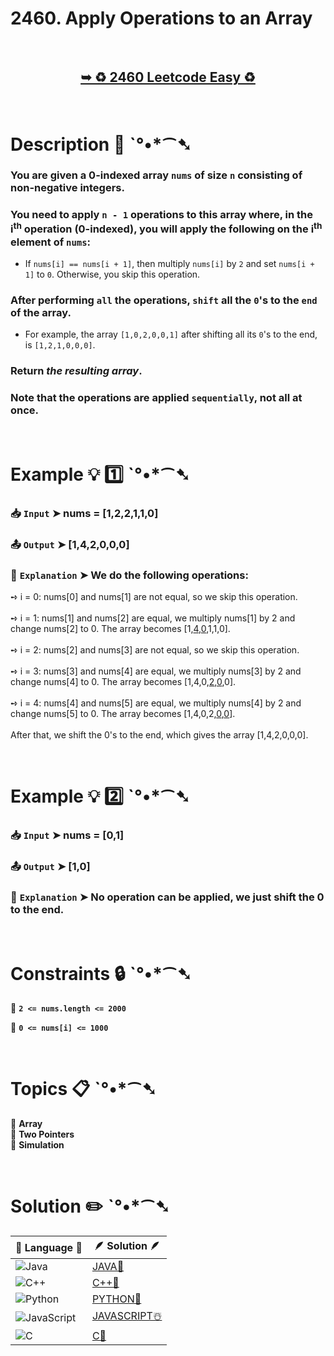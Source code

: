 # 2460. Apply Operations to an Array

</br>

<h2 align="center"> 

<a href="https://leetcode.com/problems/apply-operations-to-an-array/description/?envType=daily-question&envId=2025-03-01"><strong>➥ ♻️ 2460 Leetcode Easy ♻️ </strong></a>
</h2>

</br>

# Description 📜 ˋ°•*⁀➷

### You are given a 0-indexed array `nums` of size `n` consisting of non-negative integers.

### You need to apply `n - 1` operations to this array where, in the i<sup>th</sup> operation (0-indexed), you will apply the following on the i<sup>th</sup> element of `nums`:

- If `nums[i] == nums[i + 1]`, then multiply `nums[i]` by `2` and set `nums[i + 1]` to `0`. Otherwise, you skip this operation.

### After performing `all` the operations, `shift` all the `0`'s to the `end` of the array.

- For example, the array `[1,0,2,0,0,1]` after shifting all its `0`'s to the end, is `[1,2,1,0,0,0]`.

### Return *the resulting array*.

### Note that the operations are applied `sequentially`, not all at once.

</br>

# Example 💡 1️⃣ ˋ°•*⁀➷

  ### 📥 `Input`  ➤ nums = [1,2,2,1,1,0]

  ### 📤 `Output`  ➤ [1,4,2,0,0,0]

  ### 🔦 `Explanation`  ➤ We do the following operations:

➺ i = 0: nums[0] and nums[1] are not equal, so we skip this operation.</br></br> ➺ i = 1: nums[1] and nums[2] are equal, we multiply nums[1] by 2 and change nums[2] to 0. The array becomes [1,<ins>4</ins>,<ins>0</ins>,1,1,0].</br></br> ➺ i = 2: nums[2] and nums[3] are not equal, so we skip this operation.</br></br> ➺ i = 3: nums[3] and nums[4] are equal, we multiply nums[3] by 2 and change nums[4] to 0. The array becomes [1,4,0,<ins>2</ins>,<ins>0</ins>,0].</br></br> ➺ i = 4: nums[4] and nums[5] are equal, we multiply nums[4] by 2 and change nums[5] to 0. The array becomes [1,4,0,2,<ins>0</ins>,<ins>0</ins>].</br></br> After that, we shift the 0's to the end, which gives the array [1,4,2,0,0,0].

</br>

# Example 💡 2️⃣ ˋ°•*⁀➷

  ### 📥 `Input` ➤ nums = [0,1]

  ### 📤 `Output`  ➤ [1,0]

  ### 🔦 `Explanation` ➤  No operation can be applied, we just shift the 0 to the end.

</br>

# Constraints 🔒 ˋ°•*⁀➷

🔹 **`2 <= nums.length <= 2000`** </br>

🔹 **`0 <= nums[i] <= 1000`** </br>

</br>

# Topics 📋 ˋ°•*⁀➷

🔸 **Array**  </br>
🔸 **Two Pointers**  </br>
🔸 **Simulation**  </br>

</br>

# Solution ✏️ ˋ°•*⁀➷

| 📒 Language 📒  | 🪶 Solution 🪶 |
| ------------- | ------------- |
|  ![Java](https://img.shields.io/badge/java-%23ED8B00.svg?style=for-the-badge&logo=openjdk&logoColor=white)  | [JAVA🍁](https://github.com/Prakhar-002/LEETCODE/blob/main/%F0%9F%8D%84%20Daily%20Challenge%202025%20%F0%9F%8D%B3/%F0%9F%94%AC%20Examine%20Thoroughly%20%F0%9F%A7%AC/03%20Mar%20%F0%9F%8C%BC/01%20-%2003%20-%202025%20---%202460.%20Apply%20Operations%20to%20an%20Array%20%E2%98%83%EF%B8%8F%20%F0%9F%8D%81%20%F0%9F%8D%B0%20%F0%9F%8E%B2%20%F0%9F%92%96/%F0%9F%8D%81JAVA%20-%202460.%20Apply%20Operations%20to%20an%20Array.java) |
|  ![C++](https://img.shields.io/badge/c++-%2300599C.svg?style=for-the-badge&logo=c%2B%2B&logoColor=white)  | [C++🎲](https://github.com/Prakhar-002/LEETCODE/blob/main/%F0%9F%8D%84%20Daily%20Challenge%202025%20%F0%9F%8D%B3/%F0%9F%94%AC%20Examine%20Thoroughly%20%F0%9F%A7%AC/03%20Mar%20%F0%9F%8C%BC/01%20-%2003%20-%202025%20---%202460.%20Apply%20Operations%20to%20an%20Array%20%E2%98%83%EF%B8%8F%20%F0%9F%8D%81%20%F0%9F%8D%B0%20%F0%9F%8E%B2%20%F0%9F%92%96/%F0%9F%8E%B2CPP%20-%202460.%20Apply%20Operations%20to%20an%20Array.cpp)  |
|  ![Python](https://img.shields.io/badge/python-3670A0?style=for-the-badge&logo=python&logoColor=ffdd54)    | [PYTHON🍰](https://github.com/Prakhar-002/LEETCODE/blob/main/%F0%9F%8D%84%20Daily%20Challenge%202025%20%F0%9F%8D%B3/%F0%9F%94%AC%20Examine%20Thoroughly%20%F0%9F%A7%AC/03%20Mar%20%F0%9F%8C%BC/01%20-%2003%20-%202025%20---%202460.%20Apply%20Operations%20to%20an%20Array%20%E2%98%83%EF%B8%8F%20%F0%9F%8D%81%20%F0%9F%8D%B0%20%F0%9F%8E%B2%20%F0%9F%92%96/%F0%9F%8D%B0PYTHON%20-%202460.%20Apply%20Operations%20to%20an%20Array.py) |
| ![JavaScript](https://img.shields.io/badge/javascript-%23323330.svg?style=for-the-badge&logo=javascript&logoColor=%23F7DF1E)   | [JAVASCRIPT☃️](https://github.com/Prakhar-002/LEETCODE/blob/main/%F0%9F%8D%84%20Daily%20Challenge%202025%20%F0%9F%8D%B3/%F0%9F%94%AC%20Examine%20Thoroughly%20%F0%9F%A7%AC/03%20Mar%20%F0%9F%8C%BC/01%20-%2003%20-%202025%20---%202460.%20Apply%20Operations%20to%20an%20Array%20%E2%98%83%EF%B8%8F%20%F0%9F%8D%81%20%F0%9F%8D%B0%20%F0%9F%8E%B2%20%F0%9F%92%96/%E2%98%83%EF%B8%8FJAVASCRIPT%20-%202460.%20Apply%20Operations%20to%20an%20Array.js) |
|   ![C](https://img.shields.io/badge/c-%2300599C.svg?style=for-the-badge&logo=c&logoColor=white)   | [C💖](https://github.com/Prakhar-002/LEETCODE/blob/main/%F0%9F%8D%84%20Daily%20Challenge%202025%20%F0%9F%8D%B3/%F0%9F%94%AC%20Examine%20Thoroughly%20%F0%9F%A7%AC/03%20Mar%20%F0%9F%8C%BC/01%20-%2003%20-%202025%20---%202460.%20Apply%20Operations%20to%20an%20Array%20%E2%98%83%EF%B8%8F%20%F0%9F%8D%81%20%F0%9F%8D%B0%20%F0%9F%8E%B2%20%F0%9F%92%96/%F0%9F%92%96C%20-%202460.%20Apply%20Operations%20to%20an%20Array.c)  |
